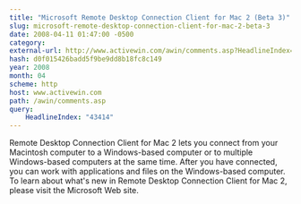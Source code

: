 ```yaml
---
title: "Microsoft Remote Desktop Connection Client for Mac 2 (Beta 3)"
slug: microsoft-remote-desktop-connection-client-for-mac-2-beta-3
date: 2008-04-11 01:47:00 -0500
category: 
external-url: http://www.activewin.com/awin/comments.asp?HeadlineIndex=43414
hash: d0f015426badd5f9be9dd8b18fc8c149
year: 2008
month: 04
scheme: http
host: www.activewin.com
path: /awin/comments.asp
query:
    HeadlineIndex: "43414"
---
```


Remote Desktop Connection Client for Mac 2 lets you connect from your Macintosh computer to a Windows-based computer or to multiple Windows-based computers at the same time. After you have connected, you can work with applications and files on the Windows-based computer.
To learn about what's new in Remote Desktop Connection Client for Mac 2, please visit the Microsoft Web site.
